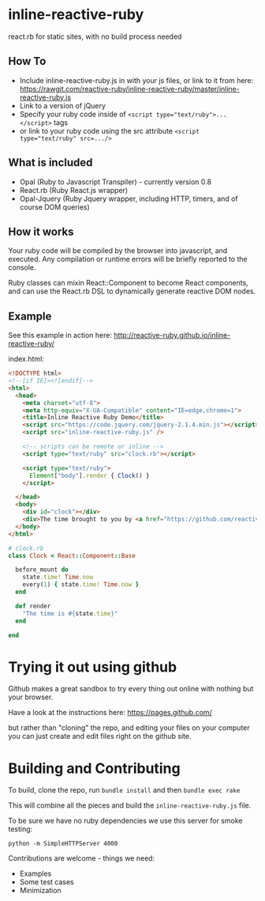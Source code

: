# inline-reactive-ruby
react.rb for static sites, with no build process needed

## How To

+ Include inline-reactive-ruby.js in with your js files, or link to it from here: https://rawgit.com/reactive-ruby/inline-reactive-ruby/master/inline-reactive-ruby.js
+ Link to a version of jQuery
+ Specify your ruby code inside of `<script type="text/ruby">...</script>` tags
+ or link to your ruby code using the src attribute `<script type="text/ruby" src=.../>`

## What is included

+ Opal (Ruby to Javascript Transpiler) - currently version 0.8
+ React.rb (Ruby React.js wrapper)
+ Opal-Jquery (Ruby Jquery wrapper, including HTTP, timers, and of course DOM queries)

## How it works

Your ruby code will be compiled by the browser into javascript, and executed.  Any compilation or runtime errors
will be briefly reported to the console.

Ruby classes can mixin React::Component to become React components, and can use the React.rb
DSL to dynamically generate reactive DOM nodes.

## Example

See this example in action here: http://reactive-ruby.github.io/inline-reactive-ruby/

index.html:
```HTML
<!DOCTYPE html>
<!--[if IE]><![endif]-->
<html>
  <head>
    <meta charset="utf-8">
    <meta http-equiv="X-UA-Compatible" content="IE=edge,chrome=1">
    <title>Inline Reactive Ruby Demo</title>
    <script src="https://code.jquery.com/jquery-2.1.4.min.js"></script>
    <script src="inline-reactive-ruby.js" />

    <!-- scripts can be remote or inline -->
    <script type="text/ruby" src="clock.rb"></script>

    <script type="text/ruby">
      Element["body"].render { Clock() }
    </script>

  </head>
  <body>
    <div id="clock"></div>
    <div>The time brought to you by <a href="https://github.com/reactive-ruby/inline-reactive-ruby">inline-reactive-ruby</a></div>
  </body>
</html>
```
```ruby
# clock.rb
class Clock < React::Component::Base

  before_mount do
    state.time! Time.now
    every(1) { state.time! Time.now }
  end

  def render
    "The time is #{state.time}"
  end

end
```

# Trying it out using github

Github makes a great sandbox to try every thing out online with nothing but your browser.

Have a look at the instructions here: https://pages.github.com/

but rather than "cloning" the repo, and editing your files on your computer
you can just create and edit files right on the github site.  


# Building and Contributing

To build, clone the repo, run `bundle install` and then `bundle exec rake`

This will combine all the pieces and build the `inline-reactive-ruby.js` file.

To be sure we have no ruby dependencies we use this server for smoke testing:

`python -m SimpleHTTPServer 4000`

Contributions are welcome - things we need:

+ Examples
+ Some test cases
+ Minimization
